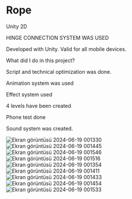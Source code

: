 # Rope
 Unity 2D
 
 HINGE CONNECTION SYSTEM WAS USED 
 
Developed with Unity. Valid for all mobile devices.

What did I do in this project?

Script and technical optimization was done.

Animation system was used

Effect system used

4 levels have been created

Phone test done

Sound system was created.

![Ekran görüntüsü 2024-06-19 001330](https://github.com/Nhuseyinozen/Rope/assets/149398357/89796aee-3742-4d42-84ad-e1d2b018a8ab)
![Ekran görüntüsü 2024-06-19 001445](https://github.com/Nhuseyinozen/Rope/assets/149398357/93fa35ea-ceb5-449c-adba-474e774916c7)
![Ekran görüntüsü 2024-06-19 001546](https://github.com/Nhuseyinozen/Rope/assets/149398357/5f631ac7-f5b2-464e-824c-6e388920a064)
![Ekran görüntüsü 2024-06-19 001516](https://github.com/Nhuseyinozen/Rope/assets/149398357/e4195904-d756-484b-a124-d197a5f94d14)
![Ekran görüntüsü 2024-06-19 001354](https://github.com/Nhuseyinozen/Rope/assets/149398357/ea5fced7-bd53-436b-a587-04f15fe25897)
![Ekran görüntüsü 2024-06-19 001411](https://github.com/Nhuseyinozen/Rope/assets/149398357/58aa4e09-0aa4-4f59-95e2-e745210f3259)
![Ekran görüntüsü 2024-06-19 001433](https://github.com/Nhuseyinozen/Rope/assets/149398357/020f2148-8765-4347-a6bf-4d06f5c20e50)
![Ekran görüntüsü 2024-06-19 001454](https://github.com/Nhuseyinozen/Rope/assets/149398357/3dcda2af-3ac2-4a42-8623-d279c5ce6118)
![Ekran görüntüsü 2024-06-19 001533](https://github.com/Nhuseyinozen/Rope/assets/149398357/31006161-cd00-4e89-b3ca-15f74dea4073)



